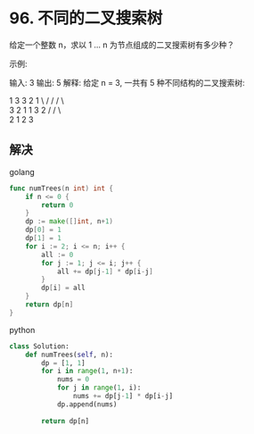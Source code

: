 # 96. 不同的二叉搜索树
给定一个整数 n，求以 1 ... n 为节点组成的二叉搜索树有多少种？

示例:

输入: 3
输出: 5
解释:
给定 n = 3, 一共有 5 种不同结构的二叉搜索树:

   1         3     3      2      1
    \       /     /      / \      \
     3     2     1      1   3      2
    /     /       \                 \
   2     1         2                 3

## 解决

golang
```go
func numTrees(n int) int {
    if n <= 0 {
        return 0
    }
	dp := make([]int, n+1)
    dp[0] = 1
	dp[1] = 1
	for i := 2; i <= n; i++ {
		all := 0
		for j := 1; j <= i; j++ {
			all += dp[j-1] * dp[i-j]
		}
		dp[i] = all
	}
	return dp[n]
}
```

python
```py
class Solution:
    def numTrees(self, n):
        dp = [1, 1]
        for i in range(1, n+1):
            nums = 0
            for j in range(1, i):
                nums += dp[j-1] * dp[i-j]
            dp.append(nums)
        
        return dp[n]
```


